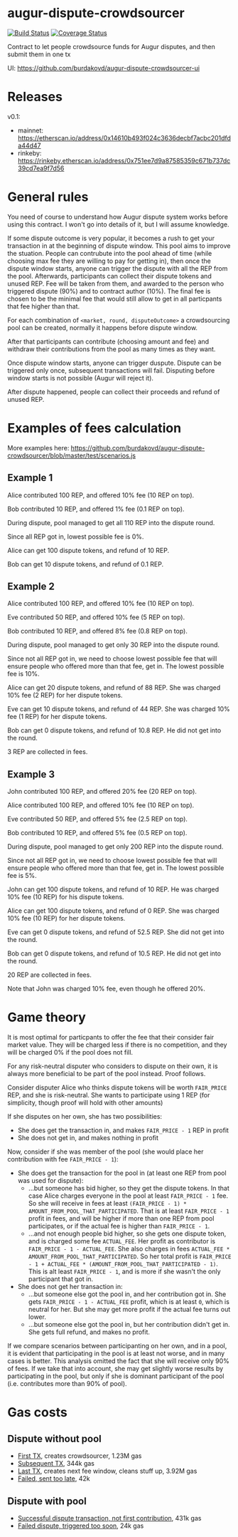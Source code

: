 # augur-dispute-crowdsourcer

[![Build Status](https://travis-ci.com/burdakovd/augur-dispute-crowdsourcer.svg?branch=master)](https://travis-ci.com/burdakovd/augur-dispute-crowdsourcer) [![Coverage Status](https://coveralls.io/repos/github/burdakovd/augur-dispute-crowdsourcer/badge.svg?branch=master)](https://coveralls.io/github/burdakovd/augur-dispute-crowdsourcer?branch=master)

Contract to let people crowdsource funds for Augur disputes, and then submit them in one tx

UI: https://github.com/burdakovd/augur-dispute-crowdsourcer-ui

# Releases

v0.1:
 - mainnet: https://etherscan.io/address/0x14610b493f024c3636decbf7acbc201dfda44d47
 - rinkeby: https://rinkeby.etherscan.io/address/0x751ee7d9a87585359c671b737dc39cd7ea9f7d56

# General rules

You need of course to understand how Augur dispute system works before using this contract. I won't go into details of it, but I will assume knowledge.

If some dispute outcome is very popular, it becomes a rush to get your transaction in at the beginning of dispute window. This pool aims to improve the stuation. People can contrubute into the pool ahead of time (while choosing max fee they are willing to pay for getting in), then once the dispute window starts, anyone can trigger the dispute with all the REP from the pool. Afterwards, participants can collect their dispute tokens and unused REP. Fee will be taken from them, and awarded to the person who triggered dispute (90%) and to contract author (10%). The final fee is chosen to be the minimal fee that would still allow to get in all particpants that fee higher than that.

For each combination of `<market, round, disputeOutcome>` a crowdsourcing pool can be created, normally it happens before dispute window.

After that participants can contribute (choosing amount and fee) and withdraw their contributions from the pool as many times as they want.

Once dispute window starts, anyone can trigger duspute. Dispute can be triggered only once, subsequent transactions will fail. Disputing before window starts is not possible (Augur will reject it).

After dispute happened, people can collect their proceeds and refund of unused REP.

# Examples of fees calculation

More examples here: https://github.com/burdakovd/augur-dispute-crowdsourcer/blob/master/test/scenarios.js

## Example 1

Alice contributed 100 REP, and offered 10% fee (10 REP on top).

Bob contributed 10 REP, and offered 1% fee (0.1 REP on top).

During dispute, pool managed to get all 110 REP into the dispute round.

Since all REP got in, lowest possible fee is 0%.

Alice can get 100 dispute tokens, and refund of 10 REP.

Bob can get 10 dispute tokens, and refund of 0.1 REP.

## Example 2

Alice contributed 100 REP, and offered 10% fee (10 REP on top).

Eve contributed 50 REP, and offered 10% fee (5 REP on top).

Bob contributed 10 REP, and offered 8% fee (0.8 REP on top).

During dispute, pool managed to get only 30 REP into the dispute round.

Since not all REP got in, we need to choose lowest possible fee that will ensure people who offered more than that fee, get in. The lowest possible fee is 10%.

Alice can get 20 dispute tokens, and refund of 88 REP. She was charged 10% fee (2 REP) for her dispute tokens.

Eve can get 10 dispute tokens, and refund of 44 REP. She was charged 10% fee (1 REP) for her dispute tokens.

Bob can get 0 dispute tokens, and refund of 10.8 REP. He did not get into the round.

3 REP are collected in fees.

## Example 3

John contributed 100 REP, and offered 20% fee (20 REP on top).

Alice contributed 100 REP, and offered 10% fee (10 REP on top).

Eve contributed 50 REP, and offered 5% fee (2.5 REP on top).

Bob contributed 10 REP, and offered 5% fee (0.5 REP on top).

During dispute, pool managed to get only 200 REP into the dispute round.

Since not all REP got in, we need to choose lowest possible fee that will ensure people who offered more than that fee, get in. The lowest possible fee is 5%.

John can get 100 dispute tokens, and refund of 10 REP. He was charged 10% fee (10 REP) for his dispute tokens.

Alice can get 100 dispute tokens, and refund of 0 REP. She was charged 10% fee (10 REP) for her dispute tokens.

Eve can get 0 dispute tokens, and refund of 52.5 REP. She did not get into the round.

Bob can get 0 dispute tokens, and refund of 10.5 REP. He did not get into the round.

20 REP are collected in fees.

Note that John was charged 10% fee, even though he offered 20%.

# Game theory

It is most optimal for particpants to offer the fee that their consider fair market value. They will be charged less if there is no competition, and they will be charged 0% if the pool does not fill.

For any risk-neutral disputer who considers to dispute on their own, it is always more beneficial to be part of the pool instead. Proof follows.

Consider disputer Alice who thinks dispute tokens will be worth `FAIR_PRICE` REP, and she is risk-neutral. She wants to participate using 1 REP (for simplicity, though proof will hold with other amounts)

If she disputes on her own, she has two possibilities:
 - She does get the transaction in, and makes `FAIR_PRICE - 1` REP in profit
 - She does not get in, and makes nothing in profit

Now, consider if she was member of the pool (she would place her contribution with fee `FAIR_PRICE - 1`):
 - She does get the transaction for the pool in (at least one REP from pool was used for dispute):
   - ...but someone has bid higher, so they get the dispute tokens. In that case Alice charges everyone in the pool at least `FAIR_PRICE - 1` fee. So she will receive in fees at least `(FAIR_PRICE - 1) * AMOUNT_FROM_POOL_THAT_PARTICIPATED`. That is at least `FAIR_PRICE - 1` profit in fees, and will be higher if more than one REP from pool participates, or if the actual fee is higher than `FAIR_PRICE - 1`.
   -  ...and not enough people bid higher, so she gets one dispute token, and is charged some fee `ACTUAL_FEE`. Her profit as contributor is `FAIR_PRICE - 1 - ACTUAL_FEE`. She also charges in fees `ACTUAL_FEE * AMOUNT_FROM_POOL_THAT_PARTICIPATED`. So her total profit is `FAIR_PRICE - 1 + ACTUAL_FEE * (AMOUNT_FROM_POOL_THAT_PARTICIPATED - 1)`. This is alt least `FAIR_PRICE - 1`, and is more if she wasn't the only participant that got in.
 - She does not get her transaction in:
   - ...but someone else got the pool in, and her contribution got in. She gets `FAIR_PRICE - 1 - ACTUAL_FEE` profit, which is at least `0`, which is neutral for her. But she may get more profit if the actual fee turns out lower.
   - ...but someone else got the pool in, but her contribution didn't get in. She gets full refund, and makes no profit.

If we compare scenarios between participanting on her own, and in a pool, it is evident that participating in the pool is at least not worse, and in many cases is better. This analysis omitted the fact that she will receive only 90% of fees. If we take that into account, she may get slightly worse results by participating in the pool, but only if she is dominant participant of the pool (i.e. contributes more than 90% of pool).
   
# Gas costs

## Dispute without pool

 - [First TX](https://etherscan.io/tx/0x602a90e0984603759c2f503d2af1f2524154c9f9e5e408fa57ee04c99694a30b), creates crowdsourcer, 1.23M gas
 - [Subsequent TX](https://etherscan.io/tx/0x41d226c35bdf43b5ff3982f7629047c171544aebcf6ca2babf01b7d4f5c752a1), 344k gas
 - [Last TX](https://etherscan.io/tx/0xd15819ddbcb3885bdeef47dadc8bc88a020b5b019ea72ac84191fcb7f9543907), creates next fee window, cleans stuff up, 3.92M gas
 - [Failed, sent too late](https://etherscan.io/tx/0xb343fec3bebc54169b8d60f0339e52b552476f766120245ad9f99711d42d1b5e), 42k

## Dispute with pool

 - [Successful dispute transaction, not first contribution](https://etherscan.io/tx/0x8f6db8c42ebf8befcf9edae24d75ee9d5b99ac4aea13e4e232ff99fe25194a8a), 431k gas
 - [Failed dispute, triggered too soon](https://etherscan.io/tx/0x5fc11a2ff27a14460fb47122570c5aabddc9c6b7e9a67f1256d4f5b0445cb888), 24k gas
